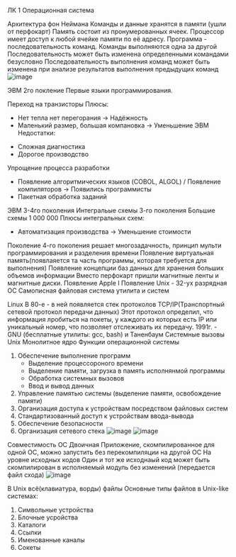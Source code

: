 ЛК 1 Операционная система

Архитектура фон Неймана
Команды и данные хранятся в памяти (ушли от перфокарт)
Память состоит из пронумерованных ячеек. Процессор имеет доступ к любой ячейке памяти по её адресу.
Программа - последовательность команд. Команды выполняются одна за другой
Последовательность может быть изменена определенными командами безусловно
Последовательность выполнения команд может быть изменена при анализе результатов выполнения предыдущих команд
![image](https://user-images.githubusercontent.com/97594483/213094568-de837dea-fb28-46fb-969f-cc334c00e217.png)

ЭВМ 2го покление
Первые языки программирования.

Переход на транзисторы
Плюсы:
 + Нет тепла нет перегорания -> Надёжность
 + Маленький размер, большая компановка -> Уменьшение ЭВМ
 Недостатки:
 - Сложная диагностика
 - Дорогое производство
 
 Упрощение процесса разработки
  - Появление алгоритмических языков (COBOL, ALGOL) / Появление компиляторов -> Появились программисты
  - Пакетная обработка заданий 
 
 ЭВМ 3-4го поколения
 Интегральые схемы 3-го поколения
 Большие схемы 1 000 000
 Плюсы интегральных схем:
  + Автоматизация производства -> Уменьшение стоимости
 
 Поколение 4-го поколения решает многозадачность, принцип мульти программирования и разделения времени
 Появление виртуальная память(появлаяется та часть программы, которая требуется для выполнения)
 Появление концепции баз данных для хранения больших объемов информации
 Вместо перфокарт пришли магнитные ленты и магнитные диски.
 Появление Apple I
 Появление Unix - 32-ух разрядная ОС
 Самописная файловая система утилита и систем
 
 Linux
 В 80-е - в ней появляется стек протоколов TCP/IP(Транспортный сетевой протокол передачи данных)
 Этот протокол определил, что информация лробиться на покеты, у каждого из которых есть IP или уникальный номер, что позволяет отслеживать их передачу.
 1991г. - GNU (бесплатные утилиты: gcc, bash) и Таненбаум
 Системные вызовы Unix
 Монолитное ядро
 Функции операционной системы
 1. Обеспечение выполнение программ
      - Выделение процессороного времени
      - Выделение памяти, загрузка в память исполнянмой программы
      - Обработка системных вызовов
      - Ввод и вывод данных
 2. Управление памятью системы (выделение памяти, освобождение памяти)
 3. Организация доступа к устройствам посредством файловых систем
 4. Стандартизованный доступ к устройствам ввода-вывода 
 5. Обеспечение безопасности
 6. Организация сетевого стека
 ![image](https://user-images.githubusercontent.com/97594483/213101282-7fef1d70-7b81-45b8-bc0a-065b888c7750.png)
 ![image](https://user-images.githubusercontent.com/97594483/213101275-dafb791f-2880-4cb0-a930-88f87b6956c9.png)
 
 Совместимость ОС
 Двоичная
 Приложение, скомпилированное для одной OC, можно запустить без перекомпиляции на другой OC
 На уровне исходных кодов 
 Один и тот же исходнаый код может быть скомпилирован в исполняемый модуль без изменений
 (передается файл схода)
 ![image](https://user-images.githubusercontent.com/97594483/213102102-0cf5bc4c-3f5a-4414-9a30-60b580dd465b.png)

 В Unix всё(клавиатура, ворды) файлы
 Основные типы файлов в Unix-like системах:
 1. Символьные устройства
 2. Блочные усройства
 3. Каталоги
 4. Ссылки
 5. Именованные каналы
 6. Сокеты
